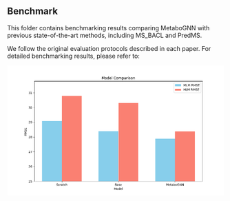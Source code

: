 ## Benchmark
This folder contains benchmarking results comparing MetaboGNN with previous state-of-the-art methods, including MS_BACL and PredMS.

We follow the original evaluation protocols described in each paper. For detailed benchmarking results, please refer to:

![Performance comparison](./Performance.png)
